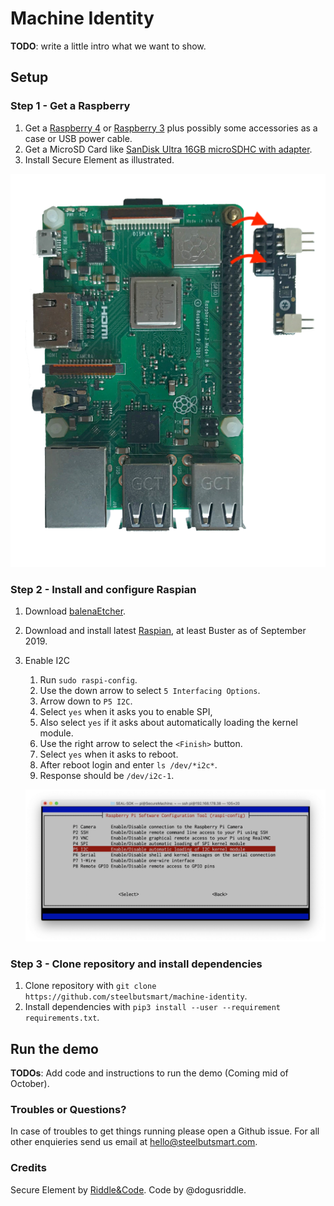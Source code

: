 # Machine Identity

**TODO**: write a little intro what we want to show. 

## Setup

### Step 1 - Get a Raspberry

1. Get a [Raspberry 4](https://www.raspberrypi.org/products/raspberry-pi-4-model-b/) or [Raspberry 3](https://www.raspberrypi.org/products/raspberry-pi-3-model-b-plus/) plus possibly some accessories as a case or USB power cable. 
2. Get a MicroSD Card like [SanDisk Ultra 16GB microSDHC with adapter](https://www.amazon.de/SanDisk-Ultra-microSDHC-Speicherkarte-Adapter/dp/B073S9SFK2/).
3. Install Secure Element as illustrated.

![install Secure Element](images/install_secure_element_on_raspberry.png?raw=true "install Secure Element")

### Step 2 - Install and configure Raspian
1. Download [balenaEtcher](https://www.balena.io/etcher/).
2. Download and install latest [Raspian](https://www.raspberrypi.org/downloads/raspbian/), at least Buster as of September 2019.
3. Enable I2C
    1. Run `sudo raspi-config`.
    2. Use the down arrow to select `5 Interfacing Options`.
    3. Arrow down to `P5 I2C`.
    4. Select `yes` when it asks you to enable SPI,
    5. Also select `yes` if it asks about automatically loading the kernel module.
    6. Use the right arrow to select the `<Finish>` button.
    7. Select `yes` when it asks to reboot.
    8. After reboot login and enter `ls /dev/*i2c*`.
    9. Response should be `/dev/i2c-1`.
    
    ![enable I2C interface](images/enable_I2C_interface.png?raw=true "enable I2C interface")

### Step 3 - Clone repository and install dependencies

1. Clone repository with `git clone https://github.com/steelbutsmart/machine-identity`.
2. Install dependencies with `pip3 install --user --requirement requirements.txt`.

## Run the demo




**TODOs**: Add code and instructions to run the demo (Coming mid of October).

### Troubles or Questions?
In case of troubles to get things running please open a Github issue. For all other enquieries send us email at [hello@steelbutsmart.com](mailto:hello@steelbutsmart.com).

### Credits 
Secure Element by [Riddle&Code](https://www.riddleandcode.com).
Code by @dogusriddle.
